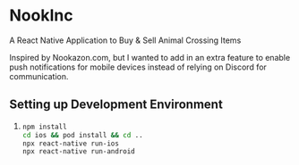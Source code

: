 # NookInc
A React Native Application to Buy &amp; Sell Animal Crossing Items

Inspired by Nookazon.com, but I wanted to add in an extra feature to enable push notifications for mobile devices instead of relying on Discord for communication.

## Setting up Development Environment  

1. ```bash
   npm install
   cd ios && pod install && cd ..
   npx react-native run-ios
   npx react-native run-android 
   
   ```